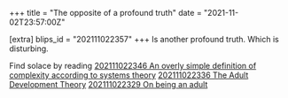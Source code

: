 +++
title = "The opposite of a profound truth"
date = "2021-11-02T23:57:00Z"

[extra]
blips_id = "202111022357"
+++
Is another profound truth. Which is disturbing.

Find solace by reading
[202111022346 An overly simple definition of complexity according to systems theory](/blips/202111022346-an-overly-simple-definition-of-complexity-according-to-systems-theory)
[202111022336 The Adult Development Theory](/blips/202111022336-the-adult-development-theory)
[202111022329 On being an adult](/blips/202111022329-on-being-an-adult)
